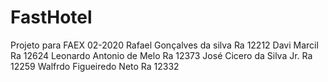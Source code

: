 # FastHotel
Projeto para FAEX 02-2020
Rafael Gonçalves da silva  Ra 12212
Davi Marcil Ra 12624
Leonardo Antonio de Melo Ra 12373
José Cicero da Silva Jr. Ra 12259
Walfrdo Figueiredo Neto Ra 12332
